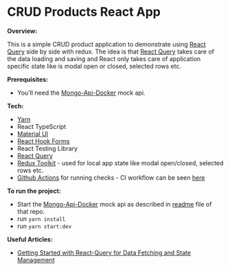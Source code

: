 # CRUD Products React App


**Overview:**

This is a simple CRUD product application to demonstrate using [React Query](https://react-query.tanstack.com/) side by side with redux.  The idea is that [React Query](https://react-query.tanstack.com/) takes care of the data loading and saving and React only takes care of application specific state like is modal open or closed, selected rows etc.

**Prerequisites:**

- You'll need the [Mongo-Api-Docker](https://github.com/loanburger/Mongo-Api-Docker) mock api.

**Tech:**

- [Yarn](https://yarnpkg.com/)
- React TypeScript
- [Material UI](https://mui.com/getting-started/installation/)
- [React Hook Forms](https://react-hook-form.com)
- React Testing Library
- [React Query](https://react-query.tanstack.com/)
- [Redux Toolkit](https://redux-toolkit.js.org/) - used for local app state like modal open/closed, selected rows etc.
- [Github Actions](https://github.com/features/actions) for running checks - CI workflow can be seen [here](https://github.com/loanburger/products-react-query/blob/main/.github/workflows/build_test_react.yml)

**To run the project:**

- Start the [Mongo-Api-Docker](https://github.com/loanburger/Mongo-Api-Docker) mock api as described in [readme](https://github.com/loanburger/Mongo-Api-Docker/blob/master/README.MD) file of that repo.
- run `yarn install`
- run `yarn start:dev`


**Useful Articles:**

- [Getting Started with React-Query for Data Fetching and State Management](https://www.section.io/engineering-education/react-query-data-fetching-and-server-state-management)
